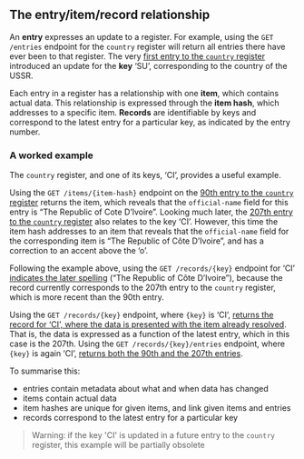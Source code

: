 ## The entry/item/record relationship

An **entry** expresses an update to a register. For example, using the `GET /entries` endpoint for the `country` register will return all entries there have ever been to that register. The very [first entry to the `country` register](https://country.register.gov.uk/entries/1.json) introduced an update for the **key** ‘SU’, corresponding to the country of the USSR. 

Each entry in a register has a relationship with one **item**, which contains actual data. This relationship is expressed through the **item hash**, which addresses to a specific item. **Records** are identifiable by keys and correspond to the latest entry for a particular key, as indicated by the entry number.

### A worked example

The `country` register, and one of its keys, ‘CI’, provides a useful example. 

Using the `GET /items/{item-hash}` endpoint on the [90th entry to the `country` register](https://country.register.gov.uk/entries/90.json) returns the item, which reveals that the `official-name` field for this entry is “The Republic of Cote D’Ivoire”. Looking much later, the [207th entry to the `country` register](https://country.register.gov.uk/entries/207.json)  also relates to the key ‘CI’. However, this time the item hash addresses to an item that reveals that the `official-name` field for the corresponding item is “The Republic of Côte D’Ivoire”, and has a correction to an accent above the ‘o’.

Following the example above, using the `GET /records/{key}` endpoint for ‘CI’ [indicates the later spelling](https://country.register.gov.uk/records/CI.json) (“The Republic of Côte D’Ivoire”), because the record currently corresponds to the 207th entry to the `country` register, which is more recent than the 90th entry. 

Using the `GET /records/{key}` endpoint, where `{key}` is ‘CI’, [returns the record for ‘CI’, where the data is presented with the item already resolved](https://country.register.gov.uk/records/CI/.json). That is, the data is expressed as a function of the latest entry, which in this case is the 207th. Using the `GET /records/{key}/entries` endpoint, where `{key}` is again ‘CI’, [returns both the 90th and the 207th entries](https://country.register.gov.uk/records/CI/entries.json). 

To summarise this:

* entries contain metadata about what and when data has changed
* items contain actual data
* item hashes are unique for given items, and link given items and entries
* records correspond to the latest entry for a particular key 

> Warning: if the key 'CI' is updated in a future entry to the `country` register, this example will be partially obsolete 
